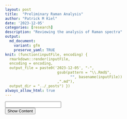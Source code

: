 ```yaml
---
layout: post
title:  "Preliminary Raman Analysis"
author: "Patrick M Kiel"
date: '2023-12-05'
categories: [research]
description: "Reviewing the analysis of Raman spectra"
output:
  md_document:
    variant: gfm
    preserve_yaml: TRUE
knit: (function(inputFile, encoding) {
  rmarkdown::render(inputFile, 
  encoding = encoding, 
  output_file = paste0('2023-12-05', "-",
                        gsub(pattern = "\\.Rmd$",
                              "", basename(inputFile))
                        ,".md"), 
  output_dir = "../_posts") })
always_allow_html: true
---
```


<script type="text/javascript">
window.onload = function() {
    //query string in the password
    const urlParams = new URLSearchParams(window.location.search);
    const pass = urlParams.get('pass')
    document.getElementById("password").value = pass;
};
function verify() {
  <!-- set the password here -->
  if (document.getElementById('password').value === 'soup') {
    document.getElementById('HIDDENDIV').classList.remove("hidden"); 
    document.getElementById('credentials').classList.add("hidden"); // Hide the div containing the credentials
  } else {
    alert('Invalid Password! You cannot view this content.');
    password.setSelectionRange(0, password.value.length);
  }
  return false;
}
</script>
<style type="text/css">
/*Change content Display */
.hidden {
  display: none;
}
img {
margin: 0 auto;
}
table {
    width: 90%;
    border: 0px solid #fff;
    border-collapse: collapse;
    overflow-x: auto;
    margin: 0 auto;
    display: block;
}
</style>
<!-- The password box -->

<div id="credentials">

<input type="text" id="password" onkeydown="if (event.keyCode == 13) verify()" />
<br/>
<input id="button" type="button" value="Show Content" onclick="verify()" />

</div>

<!-- The content we want to show after password -->

<div id="HIDDENDIV" class="hidden" markdown="1">

<!-- Place all chunks, text, etc here as you would a normal RMarkdown document -->

# Overview

Raman is a spectroscopic technique which measures inelastic light
scattering due to vibrational energy within and between molecules. In
practice, Raman can provide important information regarding the
identification and chemical composition of minerals. It’s also proposed
that Raman can derive the fluid characteristics from which a mineral was
formed (DeCarlo *et al* 2017). As in all spectroscopy techniques, we are
characterizing distinct peaks. For calcium carbonates, we are most
interested in the *v1* peak at ~1085 $cm^{-1}$ (some literature on CCA
look at high-magnesium calcite *v1* peak at 1089 $cm^{-1}$), which
corresponds to the symmetric stretching of the carbonate C-O bond. The
width of this v1 peak denotes higher disorder, which may correlate with
supersaturated solutions and faster reaction kinetics (i.e. crystal
formation).

Raman has successfully been used to describe biogenic calcium carbonates
and mineralogical conformations under various perturbations. Kamenos *et
al.* (2013) observed decreases in v1 peak width as ambient seawater pCO2
increased and further noticed marked decreases in peak width when the
pCO2 was rapidly increased compared to a gradual increase in pCO2.
Follow up work by this research team further supported this linear
relationship between pCO2 concentration and v1 peak width in CCA
cultured under multiple pCO2 scenarios, and they have since proposed
Raman as a tool for paleoclimate reconstructions (Pauly *et al.* 2014).

Corals calcify from an internal fluid, which is composed of external
seawater which has been altered to promote calcification. The
differential modifications of this calcifying fluid by different coral
species may explain the species-specific sensitivity to ocean
acidification and has been an active area of research for over a decade.
Recently, Tom DeCarlo has published numerous papers using Raman to
characterize corals’ calcifying fluid aragonite saturation state. Given
the background above, DeCarlo *et al.* (2017) built a regression of *v1*
FWHM of abiogenic aragonites precipitated at known aragonite saturation
states in the lab. They have applied this logarithmic regression to
calculate the calcifying fluid aragonite saturation state of corals from
experiments culturing corals under temperature and CO2 stress and from
field experiments, cores, and a widely accepted paleoclimate coral CRM
(JCp-1). To highlight a few notable findings from their Raman work:

1.  They were able to identify diurnal, night-day patterns of increasing
    *v1* FWHM ($\Omega_{cf}$) corresponding to light-enhanced
    calcification, highlighting the high spatial resolution available
    with Raman (DeCarlo *et al.* 2019);
2.  They combined Raman spectroscopy data with boron isotopes and
    elemental geochemistry to constrain calcium concentrations of the
    calcifying fluid. In *Pocillopora damicornis* cultured under high
    pCO2, they observed a nearly 25% increase in \[$Ca_2$\]cf and
    constant calcification rates. They propose increasing calcium
    concentrations of the calcifying fluid as an alternative mechanism
    to maintain aragonite saturation states despite decreasing carbonate
    concentrations (Decarlo et al., 2018);
3.  They used Raman on live corals held in seawater filled containers,
    showcasing the ability to study corals *in vivo* (DeCarlo *et al.*
    2019).

Recently, work by Kellock *et al.* (2022) have highlighted the role of
organic content in modifying the FWHM of coral’s v1 peak, muddying the
interpretation of FWHM as a proxy for coral calcification response to
OA. Aspartic acid is the largest concentration of amino acids in coral
skeletons, and the authors noticed that when concentrations ≥ 1mM were
included in lab-created aragonite, there was a significant increase in
the v1 FWHM.

All in all, Raman has a number of advantages compared to other
biogeochemial tools commonly used to study coral calcification
mechanisms including high spatial resolution, minimal sample
preparation, non-destructive sampling, and ability to use Raman on live
coral.

Nevertheless, there are some shortcomings of Raman. Raman is sensitive
to fluoresence from organics (mitigated here by cleaning samples in
buffered $H_2O_2$), Raman machines will each produce slightly different
spectra, and quantitative analysis of Raman is influenced by spectral
resolution, which itself is influenced by many factors intrinsic to
different spectrometers and user-chosen parameters. We can overcome some
of these shortcomings by using a daily peak position calibration and a
peak width calibration of CRMs. Daily peak calibration is standard
practice and was performed for all shown spectra. We will attempt to use
JcP-1 as the aragonite peak-width calibration, since DeCarlo *et al.*
published 440 spectra, which we can accept as the “standard/true”
values.

## Bibliography of Raman used for biogenic calcium carbonates

1.  Kamenos NA, Burdett HL, Aloisio E, Findlay HS, Martin S, Longbone C,
    Dunn J, Widdicombe S, Calosi P. 2013. Coralline algal structure is
    more sensitive to rate, rather than the magnitude, of ocean
    acidification. Global Change Biology. 19(12):3621–3628.
    <https://doi.org/10.1111/gcb.12351>
2.  Kamenos NA, Perna G, Gambi MC, Micheli F, Kroeker KJ. 2016.
    Coralline algae in a naturally acidified ecosystem persist by
    maintaining control of skeletal mineralogy and size. Proceedings of
    the Royal Society B: Biological Sciences. 283(1840):20161159.
    <https://doi.org/10.1098/rspb.2016.1159>
3.  Hennige SJ, Wicks LC, Kamenos NA, Perna G, Findlay HS, Roberts
    JM. 2015. Hidden impacts of ocean acidification to live and dead
    coral framework. Proceedings of the Royal Society B: Biological
    Sciences. 282(1813):20150990.
    <https://doi.org/10.1098/rspb.2015.0990>
4.  Pauly M, Kamenos NA, Donohue P, LeDrew E. 2015. Coralline algal Mg-O
    bond strength as a marine pCO2 proxy. Geology. 43(3):267–270.
    <https://doi.org/10.1130/G36386.1>
5.  DeCarlo TM, Ross CL, McCulloch M. 2019. Diurnal cycles of coral
    calcifying fluid aragonite saturation state. Marine Biology.
    166(3):1–6. <https://doi.org/10.1007/s00227-019-3468-6>
6.  Decarlo TM, Comeau S, Cornwall CE, McCulloch MT. 2018. Coral
    resistance to ocean acidification linked to increased calcium at the
    site of calcification. Proceedings of the Royal Society B:
    Biological Sciences. 285(1878).
    <https://doi.org/10.1098/rspb.2018.0564>
7.  DeCarlo TM, Comeau S, Cornwall CE, Gajdzik L, Guagliardo P, Sadekov
    A, Thillainath EC, Trotter J, McCulloch M. 2019. Investigating
    marine bio‐calcification mechanisms in a changing ocean with in vivo
    and high‐resolution ex vivo Raman spectroscopy. Global Change
    Biology. 25(5):1877–1888. <https://doi.org/10.1111/gcb.14579>
8.  Kellock C, Castillo Alvarez MC, Finch A, Penkman K, Kröger R, Clog
    M, Allison N. 2022. Optimising a method for aragonite precipitation
    in simulated biogenic calcification media. PLoS One.
    17(12):e0278627. <https://doi.org/10.1371/journal.pone.0278627>

# Peak Identification

To ensure the collected Raman spectra were characteristic of aragonite,
an extended peak of the entire region (0-4000 $cm^{-1}$) was collected
once per sample on a haphazardly chosen grain. The following peak
characteristics were identified:

1.  v1 peak @ ~1085 (calcium carbonate)
2.  v4 peak @ ~700-708 (aragonite), @ ~712 (calcite)
3.  double v4 peak (aragonite)
4.  v2 peak @ ~280 (calcite), 210 (aragonite)

# Data Analysis

Raman peaks of solid samples can be closely approximated with a Gaussian
curve, from which the peak area, full-width at half maximum (FWHM), and
peak position can be easily extracted. DeCarlo *et al.* 2017 released R
code which calculates a Gaussian curve and the three peak parameters for
the v1 peak. Spectroscopy is commonly analyzed with proprietary
software, such as Origin Pro, and I used this software and its standard
operating protocols to compare to the DeCarlo method. Finally, I
analyzed the data in a third, open-source way by modifying the DeCarlo
routine and implementing similar data processing steps from the
OpenSpecy package to closely approximate the Origin Pro Routine.

In summary, I analyzed the data in three ways,

1.  Modified DeCarlo Routine - SNV normalization (identical to
    Z-scores), create Gaussian curve
2.  Kiel Routine - subtract baseline with a 5th order polynomial, SNV
    normalization, create Gaussian curve
3.  Origin Pro Routine - subtract baseline with asymmetric least squares
    smoothing baseline, SNV normalization, create Gaussian curve

The only modification of the original DeCarlo Routine was the
incorporation of an SNV normalization step to remove peak intensity
artifacts and make spectra more comparable across Raman spectrometers.
The Kiel Routine is identical to the Modified DeCarlo Routine, except it
incorporates a baseline subtraction step.

There is a small difference in the Gaussian fit between the Origin Pro
and the two open source scripting routines. Origin Pro uses this form of
the Gaussian curve, $y = y_0 + ke ^\frac{-(x-p)^2}{2s^2}$ while the two
open source scripting routines incorporate an m term, which corresponds
to the slope of the background intensity $y = y_0 + mx + ke ^\frac{-(x-p)^2}{2s^2}$

where y is the intensity, $y_0$ is the background intensity, x is the
Raman shift, m is the background slope, k is the peak height, p is the
peak position (in Raman shift numbers), and s is the standard deviation.
The FWHM of the Gaussian curve is calculated by,
$FWHM = 2s\sqrt{2ln(2)}$ and the area of the Gaussian curve is
calculated by, $A =1.064467\times FWHM \times \text{peak height}$. In R,
a non-linear least squares approach is used to fit the Gaussian model to
the measured intensity data.

When the baseline has been subtracted or in an otherwise cleaned
spectra, m is approximately 0 and the two Gaussian forms are identical.

I did not smooth the data in any of these analysis routines as is
customary for visualization purposes, since smoothing is not recommended
for quantitative analysis unless absolutely necessary (due to random
peaks, low SNR).

## JCp-1 Results

<h5>
Figure 1. Comparison of analysis routine for four peak parameters
</h5>
<img src="/notebook/images/RamanPrelim/jcpAnalysis-1.png" width="90%" style="display: block; margin: auto;" />
<h5>
Table 1. Determinants for each method including coefficient of variation
(%CV = precision), and relative standard error (%rse = precision, %
accuracy, and systematic error correction
</h5>
<table class=" lightable-classic" style="font-family: &quot;Arial Narrow&quot;, &quot;Source Sans Pro&quot;, sans-serif; margin-left: auto; margin-right: auto;">
<thead>
<tr>
<th style="text-align:center;">
metric
</th>
<th style="text-align:center;">
method
</th>
<th style="text-align:center;">
cv
</th>
<th style="text-align:center;">
rse
</th>
<th style="text-align:center;">
JcP1_accuracy
</th>
<th style="text-align:center;">
JcP1_sysCorrection
</th>
</tr>
</thead>
<tbody>
<tr>
<td style="text-align:center;">
fwhm
</td>
<td style="text-align:center;">
DeCarloRoutine
</td>
<td style="text-align:center;">
2.639
</td>
<td style="text-align:center;">
0.476
</td>
<td style="text-align:center;">
89.644
</td>
<td style="text-align:center;">
0.364
</td>
</tr>
<tr>
<td style="text-align:center;">
fwhm
</td>
<td style="text-align:center;">
KielRoutine
</td>
<td style="text-align:center;">
2.666
</td>
<td style="text-align:center;">
0.470
</td>
<td style="text-align:center;">
86.671
</td>
<td style="text-align:center;">
0.494
</td>
</tr>
<tr>
<td style="text-align:center;">
fwhm
</td>
<td style="text-align:center;">
OriginProRoutine
</td>
<td style="text-align:center;">
2.681
</td>
<td style="text-align:center;">
0.428
</td>
<td style="text-align:center;">
82.707
</td>
<td style="text-align:center;">
0.625
</td>
</tr>
<tr>
<td style="text-align:center;">
peakArea
</td>
<td style="text-align:center;">
DeCarloRoutine
</td>
<td style="text-align:center;">
15.411
</td>
<td style="text-align:center;">
3.350
</td>
<td style="text-align:center;">
69.475
</td>
<td style="text-align:center;">
14.872
</td>
</tr>
<tr>
<td style="text-align:center;">
peakArea
</td>
<td style="text-align:center;">
KielRoutine
</td>
<td style="text-align:center;">
5.862
</td>
<td style="text-align:center;">
0.623
</td>
<td style="text-align:center;">
63.867
</td>
<td style="text-align:center;">
21.415
</td>
</tr>
<tr>
<td style="text-align:center;">
peakArea
</td>
<td style="text-align:center;">
OriginProRoutine
</td>
<td style="text-align:center;">
5.413
</td>
<td style="text-align:center;">
0.400
</td>
<td style="text-align:center;">
57.223
</td>
<td style="text-align:center;">
24.935
</td>
</tr>
<tr>
<td style="text-align:center;">
peakInt
</td>
<td style="text-align:center;">
DeCarloRoutine
</td>
<td style="text-align:center;">
15.168
</td>
<td style="text-align:center;">
3.196
</td>
<td style="text-align:center;">
82.095
</td>
<td style="text-align:center;">
2.336
</td>
</tr>
<tr>
<td style="text-align:center;">
peakInt
</td>
<td style="text-align:center;">
KielRoutine
</td>
<td style="text-align:center;">
5.448
</td>
<td style="text-align:center;">
0.479
</td>
<td style="text-align:center;">
79.934
</td>
<td style="text-align:center;">
3.017
</td>
</tr>
<tr>
<td style="text-align:center;">
peakInt
</td>
<td style="text-align:center;">
OriginProRoutine
</td>
<td style="text-align:center;">
5.699
</td>
<td style="text-align:center;">
0.504
</td>
<td style="text-align:center;">
78.178
</td>
<td style="text-align:center;">
3.306
</td>
</tr>
<tr>
<td style="text-align:center;">
peakPos
</td>
<td style="text-align:center;">
DeCarloRoutine
</td>
<td style="text-align:center;">
0.009
</td>
<td style="text-align:center;">
0.002
</td>
<td style="text-align:center;">
99.852
</td>
<td style="text-align:center;">
-1.610
</td>
</tr>
<tr>
<td style="text-align:center;">
peakPos
</td>
<td style="text-align:center;">
KielRoutine
</td>
<td style="text-align:center;">
0.008
</td>
<td style="text-align:center;">
0.002
</td>
<td style="text-align:center;">
99.851
</td>
<td style="text-align:center;">
-1.625
</td>
</tr>
<tr>
<td style="text-align:center;">
peakPos
</td>
<td style="text-align:center;">
OriginProRoutine
</td>
<td style="text-align:center;">
0.011
</td>
<td style="text-align:center;">
0.002
</td>
<td style="text-align:center;">
99.871
</td>
<td style="text-align:center;">
-1.402
</td>
</tr>
</tbody>
</table>

The FWHM of the DeCarlo *et al.* (2017) spectra is consistently less
than the FWHM we measured for the JcP-1 CRM, with a difference ranging
between 0.364-0.625, which grants an accuracy of 89.6-82.7%. However,
the precision of each analysis routine produces a comparable CV between
2.64-2.68%. There is a general increase in measured FWHM when using the
Kiel routine and Origin Pro routine compared to the DeCarlo Routine
regardless of dataset, while the difference between the Kiel Routine and
the Origin Pro Routine are comparably small.

For peak area, the Kiel routine and Origin Pro routine produce
comparable results with higher precision, 5.86% and 5.41%, but sacrifice
accuracy, 63.87% and 57.22%, respectively compared to the DeCarlo
routine, which has a precision of 15.41% and an accuracy of 69.48%.

For peak intensity, the DeCarlo routine had the greatest variability,
with a precision of 15.1%. The accuracy’s were approximately comparable
for all three methods, ranging from 78.2-82.1%. There was further
variability in the DeCarlo dataset compared to the spectra we collected.
The DeCarlo dataset also had on average less peak intensity than our
measured peak intensity. A likely source for these dataset differences
is the laser excitation energy. I measured data with the laser set to
100% intensity to maximize the signal to noise ratio, while the DeCarlo
dataset was measured with a 1% intensity laser.

For peak position, all three methods had excellent accuracy and
precision, with a positional difference of approximately 1.4 - 1.62
$cm^{-1}$ with a precision of approximately 0.01%.

There are two main points which need to be kept in mind when thinking of
these accuracy and precision numbers. First, I only measured 10 spectra
of JCp-1, while the DeCarlo dataset is comprised of 440 spectra (2-3
spectra are rejected due to poor spectral quality). Relative standard
error (RSE) should be a better comparison of precision when the N varies
significantly, but the conclusions remain the same when using RSE or CV
in the table above. I plan to measure at least 10 spectra (will shoot
for 25 going forward) during each Raman session to correct that day’s
data. I will revisit this accuracy analysis and pool all measured
spectra to compare against the DeCarlo dataset. Second, JCp-1 has been
phased out of the biogeochemical community since there was large
variability and it was deemed not sufficient for climate quality
reconstructions of pH from coral. Thus, the biogeochemistry community
has shifted to synthetic simulated coral standards, which has led to
increased accuracy and inter-lab comparisons. This seems obvious since
JCp-1 is a single large *Porites* colony that was collected from the
wild and subsequently ground in a ball-mill to a homogenized powder.
Thus a given aragonite grain from this homogenized sample may be
compositionally distinct from another grain due to overall decreases in
aragonite saturation state (OA effect), seasonal and daily changes in
aragonite saturation state, sampling location within colony, etc.

Therefore, I am not choosing a routine method solely based on accuracy
as the grains measured by DeCarlo may very well have different peak
properties than the grains I am measuring. With an average cv across
measurements of 3.49% and an average accuracy of 82.6%, I will proceed
to use the Kiel Routine for all subsequent analyses. For comparison, the
DeCarlo routine had an average cv of 8.3% and an average accuracy of
85.3%. Thus, I will subtract 0.494 from all FWHM measurements to enable
the use of DeCarlo’s abiotic samples and aragonite saturation state
curve.

## Reanalysis of DeCarlo’s Abiotic Spectra

DeCarlo created abiogenic aragonite samples in the lab. These were then
measured on a Raman spectrometer at Woods Hole for initial analysis,
re-analyzed at the University of Westrn Australia (UWA), and then
re-analyzed again at Hawaii Pacific Univeristy. I am going to ignore the
Woods Hole measurements as these have not been extensively used for
DeCarlo’s Raman work. The measurements and generated calibration curve
at UWA have been extensively used. Further, the JcP measurements from
above were all measured on the UWA setup. I am purposefully including
the new Hawaii Pacific University measurements as it is nearly the exact
same Renishaw Raman setup that is available at FIU in Dr. Prasad’s lab
and was used for DeCarlo’s most recent publication.

The goal with this analysis is to recreate two calibration curves from
these two datasets of DeCarlo’s abiotic aragonite using the Kiel Routine
outlined above. I will then compare to the two published calibration
curves.D17 denotes the published JCP1 and abiogenic spectra from DeCarlo
*et al.* (2017) and MD23 denotes the abiogenic spectra from Mantanona &
DeCarlo (2023).

Unfortunately MD23 did not measure the JCP1 CRM, however, they did
measure the same seven abiogenic aragonite grains, which is a more
powerful correction than a single CRM. Here, we will align the MD23
measurements to the D17 measurements with both an OLS regression and an
estimation of systematic error assuming the D17 measurements are the
“true/standard” measurements (i.e. subtract a constant).

Systematic error of 0.463, which is quite similar and within the
estimate to our JCP1 derived systematic error of 0.494. This gives me
great confidence that the measurements on Dr. Prasad’s spectrometer
closely approximate the measurements on Dr. DeCarlo’s spectrometer in
Hawaii. These values both differ, however, from the values measured on
the WITEC spectrometer at UWA. Alternatively we can use the OLS
regression to fit the fwhm_MD23 to the values measured in D17 using the
equation, MD23_fitted = 1.288 X MD23_raw - 1.745.

<h5>
Figure 2. Violin plots of measured abiogenic aragonite FWHM in
<strong>A</strong> D17 and <strong>B</strong> MD23
</h5>

<img src="/notebook/images/RamanPrelim/abiotic graphs-1.png" width="90%" style="display: block; margin: auto;" />

<h5>
Table 2. FWHM means for the two datasets for each abiogenic sample along
with the known aragonite saturation state
</h5>
<table class=" lightable-classic" style="font-family: &quot;Arial Narrow&quot;, &quot;Source Sans Pro&quot;, sans-serif; margin-left: auto; margin-right: auto;">
<thead>
<tr>
<th style="text-align:center;">
sample
</th>
<th style="text-align:center;">
omega
</th>
<th style="text-align:center;">
fwhm_MD23
</th>
<th style="text-align:center;">
fwhm_D17
</th>
<th style="text-align:center;">
diff
</th>
</tr>
</thead>
<tbody>
<tr>
<td style="text-align:center;">
53
</td>
<td style="text-align:center;">
10
</td>
<td style="text-align:center;">
4.195
</td>
<td style="text-align:center;">
3.682
</td>
<td style="text-align:center;">
0.514
</td>
</tr>
<tr>
<td style="text-align:center;">
50
</td>
<td style="text-align:center;">
11
</td>
<td style="text-align:center;">
4.263
</td>
<td style="text-align:center;">
3.736
</td>
<td style="text-align:center;">
0.527
</td>
</tr>
<tr>
<td style="text-align:center;">
37
</td>
<td style="text-align:center;">
14
</td>
<td style="text-align:center;">
4.305
</td>
<td style="text-align:center;">
3.784
</td>
<td style="text-align:center;">
0.521
</td>
</tr>
<tr>
<td style="text-align:center;">
1F
</td>
<td style="text-align:center;">
16
</td>
<td style="text-align:center;">
4.437
</td>
<td style="text-align:center;">
3.998
</td>
<td style="text-align:center;">
0.440
</td>
</tr>
<tr>
<td style="text-align:center;">
10
</td>
<td style="text-align:center;">
19
</td>
<td style="text-align:center;">
4.579
</td>
<td style="text-align:center;">
4.112
</td>
<td style="text-align:center;">
0.468
</td>
</tr>
<tr>
<td style="text-align:center;">
25
</td>
<td style="text-align:center;">
24
</td>
<td style="text-align:center;">
4.593
</td>
<td style="text-align:center;">
4.182
</td>
<td style="text-align:center;">
0.411
</td>
</tr>
<tr>
<td style="text-align:center;">
12
</td>
<td style="text-align:center;">
30
</td>
<td style="text-align:center;">
4.766
</td>
<td style="text-align:center;">
4.407
</td>
<td style="text-align:center;">
0.359
</td>
</tr>
</tbody>
</table>

We can now build the twwo calibration curves for these datasets. I’ll
also build 2 additional calibrations of the MD23 dataset, corrected to
match the D17 dataset assuming a systematic error (subtract constant)
and an OLS reggression.

<h5>
Figure 3. Logarithim calibration curves from <strong>A</strong> raw
datasets and <strong>B</strong> corrected MD23 datasets
</h5>

<img src="/notebook/images/RamanPrelim/calibPlots-1.png" width="90%" style="display: block; margin: auto;" />
So now we have four different calibration curves all generated from
abiogenic samples measured by D17 and MD23 analyzed with the Kiel
routine. These four calibration curves are distinct from the two
published calibration curves in D17 and MD23, which are:
1. FWHM = $0.57 \times ln(omega) + 2.09, R^2 = 0.95$ (D17)
2. FWHM = $0.321 \times ln(omega) + 3.21, R^2 = 0.95$ (MD23)

These two published curves are visualized in Figure 3A by the light,
dashed lines. They have on average a smaller FWHM due to the different
spectra analysis routines as discussed in the JCp-1 section above.

Ideally, I’d use the MD23 raw curve (solid blue in Figure 3A), since
this is the most recently published calibration curve by DeCarlo and is
generated from a spectrometer nearly identical to that in Dr. Prasad’s
lab. However, this requires 2 stages of data manipulation to align (1:
JCp-1 derived systematic error to align our measurements to D17 values and
then 2: OLS/systematic error correction to MD23 values). Therefore, I will
take a more conservative approach and align our data to DeCarlo *et al.*
(2017) by subtracting 0.494 and then estimate the FWHM with, FWHM =
0.655 x ln(omega) + 2.148.

Since we are only comparing FWHM and estimated calcifying fluid omega
between samples measured on the same spectrometer, this exercise doesn’t
really matter too much. However, if we want to compare either of these
values to other published datasets, then we will need to put some more
thought into this.

## Coral Analysis

<img src="/notebook/images/RamanPrelim/treatmentPlots-1.png" width="90%" style="display: block; margin: auto;" />
On first glance, this is not what I was expecting. First the FWHM of
these corals, and thereby the derived omega, do not have as much
variability as I was anticipating. Further, I was expecting the LCO2
corals to have a greater FWHM compared to the HCO2 corals. I chose these
11 samples as they had the greatest variability in $\delta^{11}B$ (proxy
for pH of the calcifying fluid), with the LCO2 having greater
$\delta^{11}B$ than HCO2 corals.

There are some limitations to this analysis. First, we only measured 11
samples and collected a single spectra on 10 haphazardly chosen grains
for each sample. Some of the DeCarlo methods looked at 10-25 grains and
collected 5-10 spectra per grain. I do not expect more spectra to
drastically change our interpretation, but it may reduce our variability
somewhat for each sample (shown below in Figure 4). Further, the uneven
sample distribution combined with the one high measure of FWHM in an
HCO2 Ac-2 sample is skewing our interpretation. All in all, I am
planning to collect 3 spectra per grain with 25 grains per sample going
forward. This will increase the measurement time on the Raman slightly,
but should help and be worthwhile.

<h5>
Figure 4. Significant variability exists for each grain, shown here is
1SD above and below the mean
</h5>

<img src="/notebook/images/RamanPrelim/unnamed-chunk-4-1.png" width="90%" style="display: block; margin: auto;" />

## Comparing the spectra

Here we are looking at an average spectra for each genotype-treatment
combination to see if there are any visibly noticable differences other
than v1 FWHM.From the v4 and v1 peak, we can’t really see anything too
drastically different, and the v1 FWHM data from above corroborates
this.

<h5>
Figure 5. Mean generated spectra for each genotype-sample combination,
centered at the v1 and v4 regions
</h5>

<img src="/notebook/images/RamanPrelim/unnamed-chunk-5-1.png" width="90%" style="display: block; margin: auto;" />

# Questions

The following are a bunch of remaining questions I have for this data,
which I’d like to get a better handle of before measuring the remaining
samples. These are the same questions I included in the email:

1.  After not observing burning of sample at low power, we set the laser
    intensity to 100% to maximize signal without saturating the spectra.
    The MD23 paper (with a similar if not identical Raman setup) used a
    laser intensity of 1% (from a 45mW source) and recorded peak
    intensity values much less than we were measuring. Their peak
    intensities were about 700 compared to ours at about 70,000. This
    two order of magnitude difference was reduced by SNV (z-score)
    normalizing the spectra, granting a normalized peak intensity of
    about 15 vs ours at about 18, highlighting the increased SNR of our
    spectra measured with a greater laser intensity. Are there any
    reasons to operate at a lower power besides not burning the sample,
    which we did not observe? From my understanding, the higher SNR
    should increase our ability to discern small-scale changes in peak
    widths. Is this correct?
2.  Similarly, prior literature used a 40x, 20x, and a 50x objective,
    while we used a 100x objective. Given the range of objectives used
    by different authors, I would not expect objective to alter the
    spectra. I’m assuming objective choice is function of grain size,
    with smaller grains needing greater magnification to properly focus.
    Does this make sense, or do you expect to see any differences based
    on objective alone?
3.  I have come across a single paper that attempts to standardize FWHM
    across different machines by accounting for the spectral resolutions
    of each individual spectrometer. DeCarlo *et al.* (2017) cites this
    paper by Nasdala *et al.*, which cites a German paper by Irmer
    from 1985. However, DeCarlo does not use this method in any of his
    subsequent papers and I have not come across this spectral
    resolution standardizing equation in any other Raman resource I’ve
    come across. This gives me the impression this practice is not
    widely accepted. Their method is as
    follows,$b = b_s \times \sqrt{1-2(\frac{s}{b_s})^2}$, where b is the
    corrected FWHM, $b_s$ is the measured FWHM, and s is the spectral
    resolution of the Raman system.
		- Have you come across any similar spectral resolution standardization
		  technique before?
		- Is spectral resolution just defined as the bins in the Raman shift,
          e.g. 1.14 $cm^{-1}$?
4.  Are there any steps in this analysis you find is lacking, not common
    practice, or needs more thought before measuring additional samples?

</div>
